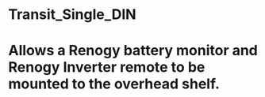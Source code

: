 # Transit_Single_DIN

# Allows a Renogy battery monitor and Renogy Inverter remote to be mounted to the overhead shelf.
